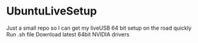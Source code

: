 # UbuntuLiveSetup
Just a small repo so I can get my liveUSB 64 bit setup on the road quickly
Run .sh file
Download latest 64bit NVIDIA drivers
